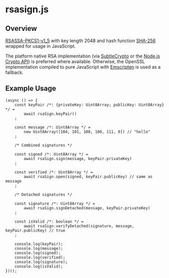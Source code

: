 # rsasign.js

## Overview

[RSASSA-PKCS1-v1_5](https://tools.ietf.org/html/rfc3447#section-8.2) with key length 2048 and 
hash function [SHA-256](https://en.wikipedia.org/wiki/SHA-2) wrapped for usage in JavaScript.

The platform native RSA implementation (via
[SubtleCrypto](https://developer.mozilla.org/en-US/docs/Web/API/SubtleCrypto) or the
[Node.js Crypto API](https://nodejs.org/api/crypto.html)) is preferred where available.
Otherwise, the OpenSSL implementation compiled to pure JavaScript with
[Emscripten](https://github.com/kripken/emscripten) is used as a fallback.

## Example Usage

	(async () => {
		const keyPair /*: {privateKey: Uint8Array; publicKey: Uint8Array} */ =
			await rsaSign.keyPair()
		;

		const message /*: Uint8Array */ =
			new Uint8Array([104, 101, 108, 108, 111, 0]) // "hello"
		;

		/* Combined signatures */

		const signed /*: Uint8Array */ =
			await rsaSign.sign(message, keyPair.privateKey)
		;

		const verified /*: Uint8Array */ =
			await rsaSign.open(signed, keyPair.publicKey) // same as message
		;

		/* Detached signatures */
		
		const signature /*: Uint8Array */ =
			await rsaSign.signDetached(message, keyPair.privateKey)
		;

		const isValid /*: boolean */ =
			await rsaSign.verifyDetached(signature, message, keyPair.publicKey) // true
		;

		console.log(keyPair);
		console.log(message);
		console.log(signed);
		console.log(verified);
		console.log(signature);
		console.log(isValid);
	})();

